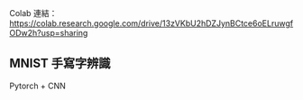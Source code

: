 Colab 連結：https://colab.research.google.com/drive/13zVKbU2hDZJynBCtce6oELruwgfODw2h?usp=sharing

## MNIST 手寫字辨識
Pytorch + CNN
